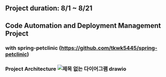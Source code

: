 ## Project duration: 8/1 ~ 8/21
## Code Automation and Deployment Management Project
### with spring-petclinic (https://github.com/tkwk5445/spring-petclinic)
### Project Architecture ![제목 없는 다이어그램 drawio](https://github.com/tkwk5445/project03-Terraform/assets/131837195/2cae2ce2-9a8c-4a61-8882-8caac1522bfe)
